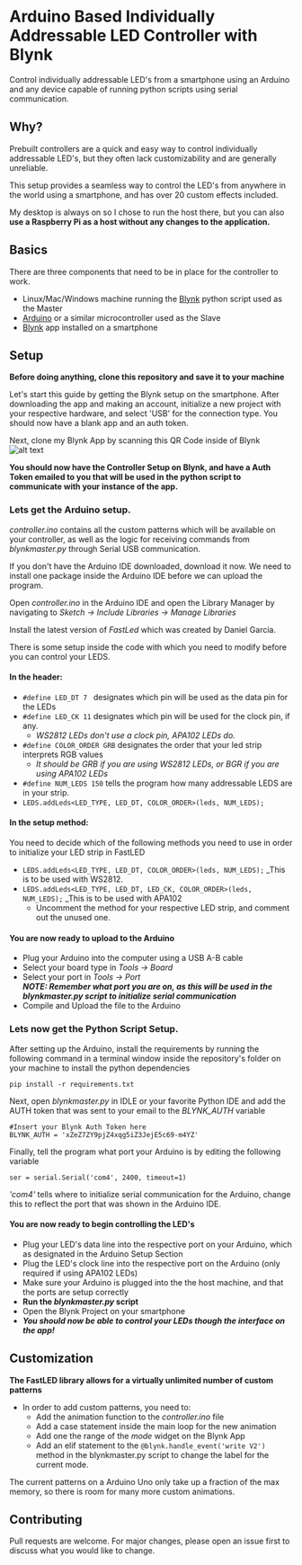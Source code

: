 # Arduino Based Individually Addressable LED Controller with Blynk

Control individually addressable LED's from a smartphone using an Arduino and any device capable of running python scripts using serial communication.

## Why?
Prebuilt controllers are a quick and easy way to control individually addressable LED's, but they often lack customizability and are generally unreliable.  

This setup provides a seamless way to control the LED's from anywhere in the world using a smartphone, and has over 20 custom effects included.  

My desktop is always on so I chose to run the host there, but you can also **use a Raspberry Pi as a host without any changes to the application.**

## Basics
There are three components that need to be in place for the controller to work.
* Linux/Mac/Windows machine running the [Blynk](https://blynk.io/) python script used as the Master
* [Arduino](https://www.arduino.cc/) or a similar microcontroller used as the Slave
* [Blynk](https://blynk.io/) app installed on a smartphone

## Setup
**Before doing anything, clone this repository and save it to your machine**

Let's start this guide by getting the Blynk setup on the smartphone.  After downloading the app and making an account, initialize a new project with your respective hardware, and select 'USB' for the connection type.  You should now have a blank app and an auth token.

Next, clone my Blynk App by scanning this QR Code inside of Blynk  
![alt text](https://github.com/gabrielsaintangel/Arduino-Adressable-Led-Controller/blob/main/qr.jpg?raw=false=50x50)

**You should now have the Controller Setup on Blynk, and have a Auth Token emailed to you that will be used in the python script to communicate with your instance of the app.**


### Lets get the Arduino setup. ### 

_controller.ino_ contains all the custom patterns which will be available on your controller, as well as the logic for receiving commands from _blynkmaster.py_ through Serial USB communication.

If you don't have the Arduino IDE downloaded, download it now.
We need to install one package inside the Arduino IDE before we can upload the program.  

Open _controller.ino_ in the Arduino IDE and open the Library Manager by navigating to _Sketch -> 
Include Libraries -> Manage Libraries_  

Install the latest version of _FastLed_ which was created by Daniel Garcia.  

There is some setup inside the code with which you need to modify before you can control your LEDS.
#### In the header:
* ```#define LED_DT 7 ``` designates which pin will be used as the data pin for the LEDs
* ```#define LED_CK 11``` designates which pin will be used for the clock pin, if any.
   * _WS2812 LEDs don't use a clock pin, APA102 LEDs do._
* ```#define COLOR_ORDER GRB``` designates the order that your led strip interprets RGB values
   * _It should be GRB if you are using WS2812 LEDs, or BGR if you are using APA102 LEDs_  
* ```#define NUM_LEDS 150``` tells the program how many addressable LEDS are in your strip.
* ```LEDS.addLeds<LED_TYPE, LED_DT, COLOR_ORDER>(leds, NUM_LEDS);```
#### In the setup method:
You need to decide which of the following methods you need to use in order to initialize your LED strip in FastLED
* ```LEDS.addLeds<LED_TYPE, LED_DT, COLOR_ORDER>(leds, NUM_LEDS);``` _This is to be used with WS2812.     
* ```LEDS.addLeds<LED_TYPE, LED_DT, LED_CK, COLOR_ORDER>(leds, NUM_LEDS);``` _This is to be used with APA102
   * Uncomment the method for your respective LED strip, and comment out the unused one.

#### You are now ready to upload to the Arduino
* Plug your Arduino into the computer using a USB A-B cable
* Select your board type in _Tools -> Board_  
* Select your port in _Tools -> Port_  
***NOTE: Remember what port you are on, as this will be used in the blynkmaster.py script to initialize serial communication***
* Compile and Upload the file to the Arduino

### Lets now get the Python Script Setup. ###
After setting up the Arduino, install the requirements by running the following command in a terminal window inside the repository's folder on your machine to install the python dependencies
```
pip install -r requirements.txt
```
Next, open _blynkmaster.py_ in IDLE or your favorite Python IDE and add the AUTH token that was sent to your email to the _BLYNK_AUTH_ variable 
```
#Insert your Blynk Auth Token here
BLYNK_AUTH = 'xZeZ7ZY9pjZ4xqg5iZ3JejE5c69-m4YZ'
```

Finally, tell the program what port your Arduino is by editing the following variable  
```
ser = serial.Serial('com4', 2400, timeout=1)
```
_'com4'_ tells where to initialize serial communication for the Arduino, change this to reflect the port that was shown in the Arduino IDE.

#### You are now ready to begin controlling the LED's
* Plug your LED's data line into the respective port on your Arduino, which as designated in the Arduino Setup Section  
* Plug the LED's clock line into the respective port on the Arduino (only required if using APA102 LEDs)
* Make sure your Arduino is plugged into the the host machine, and that the ports are setup correctly
* **Run the _blynkmaster.py_ script**
* Open the Blynk Project on your smartphone
* ***You should now be able to control your LEDs though the interface on the app!***  


## Customization

**The FastLED library allows for a virtually unlimited number of custom patterns**  

* In order to add custom patterns, you need to:
   * Add the animation function to the *controller.ino* file
   * Add a case statement inside the main loop for the new animation
   * Add one the range of the *mode* widget on the Blynk App
   * Add an elif statement to the ```@blynk.handle_event('write V2')``` method in the blynkmaster.py script to change the label for the current mode.

The current patterns on a Arduino Uno only take up a fraction of the max memory, so there is room for many more custom animations.


## Contributing
Pull requests are welcome. For major changes, please open an issue first to discuss what you would like to change.
